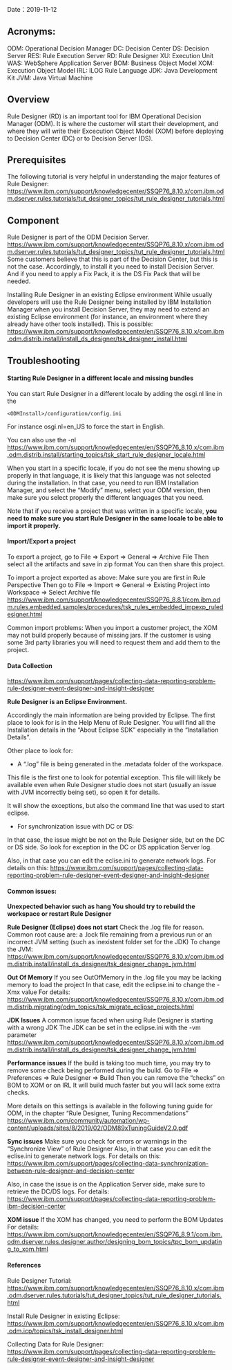 Date：2019-11-12

## Acronyms:
ODM: Operational Decision Manager
DC: Decision Center
DS: Decision Server
RES: Rule Execution Server
RD: Rule Designer
XU: Execution Unit
WAS: WebSphere Application Server
BOM: Business Object Model
XOM: Execution Object Model
IRL: ILOG Rule Language
JDK: Java Development Kit
JVM: Java Virtual Machine

## Overview

Rule Designer (RD) is an important tool for IBM Operational Decision Manager (ODM). It is where the customer will start their development, and where they will write their Excecution Object Model (XOM) before deploying to Decision Center (DC) or to Decision Server (DS).

## Prerequisites
The following tutorial is very helpful in understanding the major features of Rule Designer:
https://www.ibm.com/support/knowledgecenter/SSQP76_8.10.x/com.ibm.odm.dserver.rules.tutorials/tut_designer_topics/tut_rule_designer_tutorials.html

## Component
Rule Designer is part of the ODM Decision Server.
https://www.ibm.com/support/knowledgecenter/SSQP76_8.10.x/com.ibm.odm.dserver.rules.tutorials/tut_designer_topics/tut_rule_designer_tutorials.html
Some customers believe that this is part of the Decision Center, but this is not the case.
Accordingly, to install it you need to install Decision Server. And if you need to apply a Fix Pack, it is the DS Fix Pack that will be needed. 

Installing Rule Designer in an existing Eclipse environment
While usually developers will use the Rule Designer being installed by IBM Installation Manager when you install Decision Server, they may need to extend an existing Eclipse environment (for instance, an environment where they already have other tools installed). This is possible:
https://www.ibm.com/support/knowledgecenter/en/SSQP76_8.10.x/com.ibm.odm.distrib.install/install_ds_designer/tsk_designer_install.html

## Troubleshooting

#### Starting Rule Designer in a different locale and missing bundles
<p>You can start Rule Designer in a different locale by adding the osgi.nl line in the</p>

```
<ODMInstall>/configuration/config.ini
```
For instance
osgi.nl=en_US
to force the start in English. 

You can also use the -nl
https://www.ibm.com/support/knowledgecenter/en/SSQP76_8.10.x/com.ibm.odm.distrib.install/starting_topics/tsk_start_rule_designer_locale.html

When you start in a specific locale, if you do not see the menu showing up properly in that language, it is likely that this language was not selected during the installation. 
In that case, you need to run IBM Installation Manager, and select the “Modify” menu, select your ODM version, then make sure you select properly the different languages that you need.

Note that if you receive a project that was written in a specific locale, **you need to make sure you start Rule Designer in the same locale to be able to import it properly.**

#### Import/Export a project
To export a project, go to File => Export => General => Archive File
Then select all the artifacts and save in zip format 
You can then share this project.

To import a project exported as above:
Make sure you are first in Rule Perspective
Then go to File => Import => General => Existing Project into Workspace => Select Archive file 
https://www.ibm.com/support/knowledgecenter/SSQP76_8.8.1/com.ibm.odm.rules.embedded.samples/procedures/tsk_rules_embedded_impexp_ruledesigner.html

Common import problems:
When you import a customer project, the XOM may not build properly because of missing jars.
If the customer is using some 3rd party libraries you will need to request them and add them to the project.

#### Data Collection
https://www.ibm.com/support/pages/collecting-data-reporting-problem-rule-designer-event-designer-and-insight-designer

**Rule Designer is an Eclipse Environment.**

Accordingly the main information are being provided by Eclipse.
The first place to look for is in the Help Menu of Rule Designer. 
You will find all the Installation details in the “About Eclipse SDK” especially in the “Installation Details”.

Other place to look for:
* A “.log” file is being generated in the .metadata folder of the workspace.

This file is  the first one to look for potential exception. This file will likely be available even when Rule Designer studio does not start (usually an issue with JVM incorrectly being set), so open it for details. 

It will show the exceptions, but also the command line that was used to start eclipse.

* For synchronization issue with DC or DS:

In that case, the issue might be not on the Rule Designer side, but on the DC or DS side. 
So look for exception in the DC or DS application Server log.

Also, in that case you can edit the eclise.ini to generate network logs. For details on this:
https://www.ibm.com/support/pages/collecting-data-reporting-problem-rule-designer-event-designer-and-insight-designer

#### Common issues:

**Unexpected behavior such as hang
You should try to rebuild the workspace or restart Rule Designer**

**Rule Designer (Eclipse) does not start**
Check the .log file for reason.
Common root cause are: a .lock file remaining from a previous run or an incorrect JVM setting (such as inexistent folder set for the JDK)
To change the JVM:
https://www.ibm.com/support/knowledgecenter/SSQP76_8.10.x/com.ibm.odm.distrib.install/install_ds_designer/tsk_designer_change_jvm.html

**Out Of Memory**
If you see OutOfMemory in the .log file you may be lacking memory to load the project
In that case, edit the eclipse.ini to change the -Xmx value
For details:
https://www.ibm.com/support/knowledgecenter/SSQP76_8.10.x/com.ibm.odm.distrib.migrating/odm_topics/tsk_migrate_eclipse_projects.html

**JDK Issues**
A common issue faced when using Rule Designer is starting with a wrong JDK
The JDK can be set in the eclipse.ini with the -vm parameter
https://www.ibm.com/support/knowledgecenter/SSQP76_8.10.x/com.ibm.odm.distrib.install/install_ds_designer/tsk_designer_change_jvm.html


**Performance issues**
If the build is taking too much time, you may try to remove some check being performed during the build.
Go to File => Preferences => Rule Designer => Build
Then you can remove the “checks” on BOM to XOM or on IRL 
It will build much faster but you will lack some extra checks.

More details on this settings is available in the following tuning guide for ODM, in the chapter “Rule Designer, Tuning Recommendations”
https://www.ibm.com/community/automation/wp-content/uploads/sites/8/2019/02/ODM89xTuningGuideV2.0.pdf
 
**Sync issues**
Make sure you check for errors or warnings in the “Synchronize View” of Rule Designer
Also, in that case you can edit the eclise.ini to generate network logs. For details on this:
https://www.ibm.com/support/pages/collecting-data-synchronization-between-rule-designer-and-decision-center

Also, in case the issue is on the Application Server side, make sure to retrieve the DC/DS logs.
For details:
https://www.ibm.com/support/pages/collecting-data-reporting-problem-ibm-decision-center

**XOM issue**
If the XOM has changed, you need to perform the BOM Updates
For details:
https://www.ibm.com/support/knowledgecenter/en/SSQP76_8.9.1/com.ibm.odm.dserver.rules.designer.author/designing_bom_topics/tpc_bom_updating_to_xom.html

#### References

Rule Designer Tutorial:
https://www.ibm.com/support/knowledgecenter/en/SSQP76_8.10.x/com.ibm.odm.dserver.rules.tutorials/tut_designer_topics/tut_rule_designer_tutorials.html

Install Rule Designer in existing Eclipse:
https://www.ibm.com/support/knowledgecenter/en/SSQP76_8.10.x/com.ibm.odm.icp/topics/tsk_install_designer.html

Collecting Data for Rule Designer:
https://www.ibm.com/support/pages/collecting-data-reporting-problem-rule-designer-event-designer-and-insight-designer

